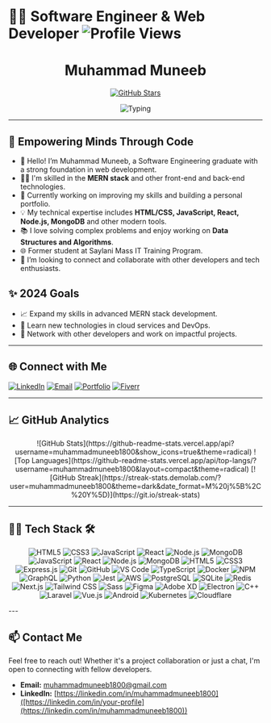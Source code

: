 # 🧑‍💻 Software Engineer & Web Developer ![Profile Views](https://komarev.com/ghpvc/?username=muhammadmuneeb1800&color=blue&style=flat) 

<div align="center">
  <h1>Muhammad Muneeb</h1>
  <a href="https://github.com/muhammadmuneeb1800">
    <img src="https://img.shields.io/github/stars/muhammadmuneeb1800?label=Stars&style=social" alt="GitHub Stars">
  </a>

  ![Typing](https://raw.githubusercontent.com/muhammadmuneeb1800/muhammadmuneeb1800/main/typing-effect.gif)
</div>

---

## 🚀 Empowering Minds Through Code

- 👋 Hello! I’m Muhammad Muneeb, a Software Engineering graduate with a strong foundation in web development.
- 👨‍💻 I'm skilled in the **MERN stack** and other front-end and back-end technologies.
- 🌱 Currently working on improving my skills and building a personal portfolio.
- 💡 My technical expertise includes **HTML/CSS, JavaScript, React, Node.js, MongoDB** and other modern tools.
- 📚 I love solving complex problems and enjoy working on **Data Structures and Algorithms**.
- 🌐 Former student at Saylani Mass IT Training Program.
- 🤝 I’m looking to connect and collaborate with other developers and tech enthusiasts.

## ✨ 2024 Goals
- 📈 Expand my skills in advanced MERN stack development.
- 🌱 Learn new technologies in cloud services and DevOps.
- 🔗 Network with other developers and work on impactful projects.

---

## 🌐 Connect with Me
[![LinkedIn](https://img.shields.io/badge/LinkedIn-blue?logo=linkedin&logoColor=white)](https://linkedin.com/in/your-profile)
[![Email](https://img.shields.io/badge/Email-red?logo=gmail&logoColor=white)](mailto:youremail@example.com)
[![Portfolio](https://img.shields.io/badge/Portfolio-portfolio-green)](link-to-your-portfolio)
[![Fiverr](https://img.shields.io/badge/Fiverr-Freelancing-brightgreen)](https://fiverr.com/your-gig-link)

---

## 📈 GitHub Analytics
<div align="center">
![GitHub Stats](https://github-readme-stats.vercel.app/api?username=muhammadmuneeb1800&show_icons=true&theme=radical)
![Top Languages](https://github-readme-stats.vercel.app/api/top-langs/?username=muhammadmuneeb1800&layout=compact&theme=radical)
[![GitHub Streak](https://streak-stats.demolab.com/?user=muhammadmuneeb1800&theme=dark&date_format=M%20j%5B%2C%20Y%5D)](https://git.io/streak-stats)
</div>


---

## 🧑‍💻 Tech Stack 🛠️

<div align="center">
  
![HTML5](https://img.shields.io/badge/-HTML5-E34F26?logo=html5&logoColor=white&style=for-the-badge)
![CSS3](https://img.shields.io/badge/-CSS3-1572B6?logo=css3&logoColor=white&style=for-the-badge)
![JavaScript](https://img.shields.io/badge/-JavaScript-F7DF1E?logo=javascript&logoColor=black&style=for-the-badge)
![React](https://img.shields.io/badge/-React-61DAFB?logo=react&logoColor=black&style=for-the-badge)
![Node.js](https://img.shields.io/badge/-Node.js-339933?logo=node.js&logoColor=white&style=for-the-badge)
![MongoDB](https://img.shields.io/badge/-MongoDB-47A248?logo=mongodb&logoColor=white&style=for-the-badge)
![JavaScript](https://img.shields.io/badge/-JavaScript-F7DF1E?logo=javascript&logoColor=black&style=for-the-badge)
![React](https://img.shields.io/badge/-React-61DAFB?logo=react&logoColor=black&style=for-the-badge)
![Node.js](https://img.shields.io/badge/-Node.js-339933?logo=node.js&logoColor=white&style=for-the-badge)
![MongoDB](https://img.shields.io/badge/-MongoDB-47A248?logo=mongodb&logoColor=white&style=for-the-badge)
![HTML5](https://img.shields.io/badge/-HTML5-E34F26?logo=html5&logoColor=white&style=for-the-badge)
![CSS3](https://img.shields.io/badge/-CSS3-1572B6?logo=css3&logoColor=white&style=for-the-badge)
![Express.js](https://img.shields.io/badge/-Express.js-000000?logo=express&logoColor=white&style=for-the-badge)
![Git](https://img.shields.io/badge/-Git-F05032?logo=git&logoColor=white&style=for-the-badge)
![GitHub](https://img.shields.io/badge/-GitHub-181717?logo=github&logoColor=white&style=for-the-badge)
![VS Code](https://img.shields.io/badge/-VS%20Code-007ACC?logo=visualstudiocode&logoColor=white&style=for-the-badge)
![TypeScript](https://img.shields.io/badge/-TypeScript-3178C6?logo=typescript&logoColor=white&style=for-the-badge)
![Docker](https://img.shields.io/badge/-Docker-2496ED?logo=docker&logoColor=white&style=for-the-badge)
![NPM](https://img.shields.io/badge/-NPM-CB3837?logo=npm&logoColor=white&style=for-the-badge)
![GraphQL](https://img.shields.io/badge/-GraphQL-E10098?logo=graphql&logoColor=white&style=for-the-badge)
![Python](https://img.shields.io/badge/-Python-3776AB?logo=python&logoColor=white&style=for-the-badge)
![Jest](https://img.shields.io/badge/-Jest-C21325?logo=jest&logoColor=white&style=for-the-badge)
![AWS](https://img.shields.io/badge/-AWS-232F3E?logo=amazonaws&logoColor=white&style=for-the-badge)
![PostgreSQL](https://img.shields.io/badge/-PostgreSQL-4169E1?logo=postgresql&logoColor=white&style=for-the-badge)
![SQLite](https://img.shields.io/badge/-SQLite-003B57?logo=sqlite&logoColor=white&style=for-the-badge)
![Redis](https://img.shields.io/badge/-Redis-DC382D?logo=redis&logoColor=white&style=for-the-badge)
![Next.js](https://img.shields.io/badge/-Next.js-000000?logo=next.js&logoColor=white&style=for-the-badge)
![Tailwind CSS](https://img.shields.io/badge/-Tailwind%20CSS-06B6D4?logo=tailwindcss&logoColor=white&style=for-the-badge)
![Sass](https://img.shields.io/badge/-Sass-CC6699?logo=sass&logoColor=white&style=for-the-badge)
![Figma](https://img.shields.io/badge/-Figma-F24E1E?logo=figma&logoColor=white&style=for-the-badge)
![Adobe XD](https://img.shields.io/badge/-Adobe%20XD-FF61F6?logo=adobexd&logoColor=white&style=for-the-badge)
![Electron](https://img.shields.io/badge/-Electron-47848F?logo=electron&logoColor=white&style=for-the-badge)
![C++](https://img.shields.io/badge/-C%2B%2B-00599C?logo=c%2B%2B&logoColor=white&style=for-the-badge)
![Laravel](https://img.shields.io/badge/-Laravel-F05340?logo=laravel&logoColor=white&style=for-the-badge)
![Vue.js](https://img.shields.io/badge/-Vue.js-4FC08D?logo=vue.js&logoColor=white&style=for-the-badge)
![Android](https://img.shields.io/badge/-Android-3DDC84?logo=android&logoColor=white&style=for-the-badge)
![Kubernetes](https://img.shields.io/badge/-Kubernetes-326CE5?logo=kubernetes&logoColor=white&style=for-the-badge)
![Cloudflare](https://img.shields.io/badge/-Cloudflare-F38020?logo=cloudflare&logoColor=white&style=for-the-badge)


</div>
---

## 📫 Contact Me
Feel free to reach out! Whether it's a project collaboration or just a chat, I'm open to connecting with fellow developers.

- **Email:** [muhammadmuneeb1800@gmail.com](muhammadmuneeb1800@gmail.com)
- **LinkedIn:** [https://linkedin.com/in/muhammadmuneeb1800]([https://linkedin.com/in/your-profile](https://linkedin.com/in/muhammadmuneeb1800))

